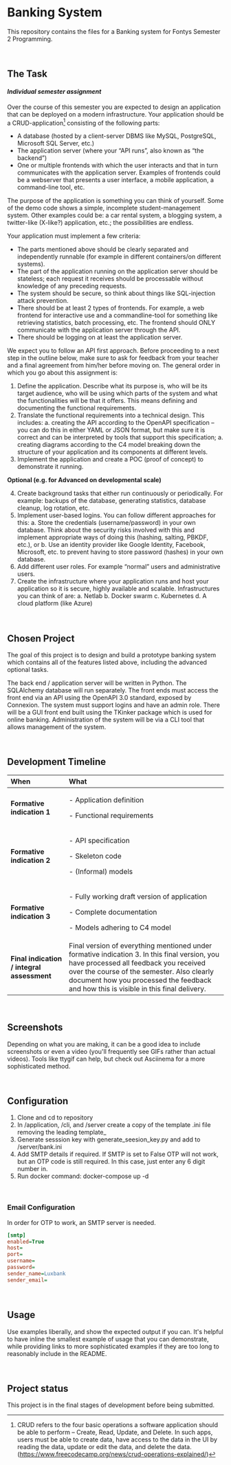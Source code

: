 <br>

# Banking System
This repository contains the files for a Banking system for Fontys Semester 2 Programming.

<br>

## The Task
#### ***Individual semester assignment***
Over the course of this semester you are expected to design an application that can be deployed on a modern infrastructure. Your application should be a CRUD-application[^1] consisting of the following parts:

- A database (hosted by a client-server DBMS like MySQL, PostgreSQL, Microsoft SQL Server, etc.)
- The application server (where your “API runs”, also known as “the backend”)
- One or multiple frontends with which the user interacts and that in turn communicates with the application server. Examples of frontends could be a webserver that presents a user interface, a mobile application, a command-line tool, etc.

The purpose of the application is something you can think of yourself. Some of the demo code shows a simple, incomplete student-management system. Other examples could be: a car rental system, a blogging system, a twitter-like (X-like?) application, etc.; the possibilities are endless. 

Your application must implement a few criteria:

- The parts mentioned above should be clearly separated and independently runnable (for example in different containers/on different systems).
- The part of the application running on the application server should be stateless; each request it receives should be processable without knowledge of any preceding requests. 
- The system should be secure, so think about things like SQL-injection attack prevention.
- There should be at least 2 types of frontends. For example, a web frontend for interactive use and a commandline-tool for something like retrieving statistics, batch processing, etc. The frontend should ONLY communicate with the application server through the API.
- There should be logging on at least the application server.

We expect you to follow an API first approach. Before proceeding to a next step in the outline below, make sure to ask for feedback from your teacher and a final agreement from him/her before moving on. The general order in which you go about this assignment is:

1. Define the application. Describe what its purpose is, who will be its target audience, who will be using which parts of the system and what the functionalities will be that it offers. This means defining and documenting the functional requirements.
2. Translate the functional requirements into a technical design. This includes:
   a. creating the API according to the OpenAPI specification – you can do this in either YAML or JSON format, but make sure it is correct and can be interpreted by tools that support this specification;
   a. creating diagrams according to the C4 model breaking down the structure of your application and its components at different levels.
3. Implement the application and create a POC (proof of concept) to demonstrate it running.


**Optional (e.g. for Advanced on developmental scale)**

4. Create background tasks that either run continuously or periodically. For example: backups of the database, generating statistics, database cleanup, log rotation, etc.
5. Implement user-based logins. You can follow different approaches for this:
   a. Store the credentials (username/password) in your own database. Think about the security risks involved with this and implement appropriate ways of doing this (hashing, salting, PBKDF, etc.), or
   b. Use an identity provider like Google Identity, Facebook, Microsoft, etc. to prevent having to store password (hashes) in your own database.
6. Add different user roles. For example “normal” users and administrative users.
7. Create the infrastructure where your application runs and host your application so it is secure, highly available and scalable. Infrastructures you can think of are:
   a. Netlab
   b. Docker swarm
   c. Kubernetes
   d. A cloud platform (like Azure)


[^1]: CRUD refers to the four basic operations a software application should be able to perform – Create, Read, Update, and Delete. In such apps, users must be able to create data, have access to the data in the UI by reading the data, update or edit the data, and delete the data. (<https://www.freecodecamp.org/news/crud-operations-explained/>)

<br>

## Chosen Project
The goal of this project is to design and build a prototype banking system which contains all of the features listed above, including the advanced optional tasks.

The back end / application server will be written in Python. The SQLAlchemy database will run separately. The front ends must access the front end via an API using the OpenAPI 3.0 standard, exposed by Connexion. The system must support logins and have an admin role. There will be a GUI front end built using the TKinker package which is used for online banking. Administration of the system will be via a CLI tool that allows management of the system. 


<br>

## Development Timeline
|**When**|**What**|
| :- | :- |
|**Formative indication 1**|<p>- Application definition</p><p>- Functional requirements</p>|
|**Formative indication 2**|<p>- API specification</p><p>- Skeleton code</p><p>- (Informal) models</p>|
|**Formative indication 3**|<p>- Fully working draft version of application</p><p>- Complete documentation</p><p>- Models adhering to C4 model</p>|
|**Final indication / integral assessment**|Final version of everything mentioned under formative indication 3. In this final version, you have processed all feedback you received over the course of the semester. Also clearly document how you processed the feedback and how this is visible in this final delivery.|

<br>

## Screenshots
Depending on what you are making, it can be a good idea to include screenshots or even a video (you'll frequently see GIFs rather than actual videos). Tools like ttygif can help, but check out Asciinema for a more sophisticated method.

<br>

## Configuration
1. Clone and cd to repository
2. In /application, /cli, and /server create a copy of the template .ini file removing the leading template_
3. Generate sesssion key with generate_seesion_key.py and add to /server/bank.ini
4. Add SMTP details if required. If SMTP is set to False OTP will not work, but an OTP code is still required. In this case, just enter any 6 digit number in.
5. Run docker command: docker-compose up -d




<br>

### Email Configuration
In order for OTP to work, an SMTP server is needed. 

```ini
[smtp]
enabled=True
host=
port=
username=
password=
sender_name=Luxbank
sender_email=
```

<br>

## Usage
Use examples liberally, and show the expected output if you can. It's helpful to have inline the smallest example of usage that you can demonstrate, while providing links to more sophisticated examples if they are too long to reasonably include in the README.

<br>

## Project status
This project is in the final stages of development before being submitted.
